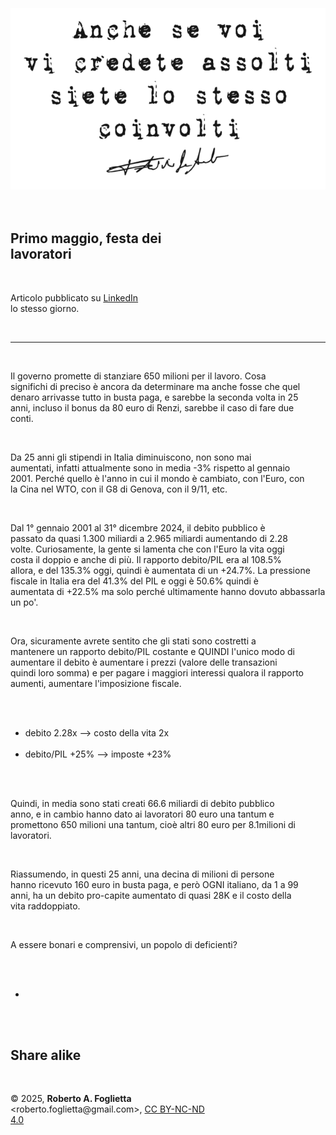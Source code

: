 <div id="firstdiv" created=":IT" style="max-width: 800px; margin: auto; white-space: pre-wrap; text-align: justify;">
<style>#printlink { display: inline; } @page { size: legal; margin: 0.50in 13.88mm 0.50in 13.88mm; zoom: 100%; } @media print { html { zoom: 100%; } }</style>

<div align="center"><img class="bwsketch" src="img/311-primo-maggio-festa-dei-lavoratori.png" width="800"><br></div>

## Primo maggio, festa dei lavoratori

Articolo pubblicato su [LinkedIn](https://www.linkedin.com/posts/robertofoglietta_primo-maggio-festa-dei-lavoratori-il-governo-activity-7323560757420281856-jA3e) lo stesso giorno.

---

Il governo promette di stanziare 650 milioni per il lavoro. Cosa significhi di preciso è ancora da determinare ma anche fosse che quel denaro arrivasse tutto in busta paga, e sarebbe la seconda volta in 25 anni, incluso il bonus da 80 euro di Renzi, sarebbe il caso di fare due conti.

Da 25 anni gli stipendi in Italia diminuiscono, non sono mai aumentati, infatti attualmente sono in media -3% rispetto al gennaio 2001. Perché quello è l'anno in cui il mondo è cambiato, con l'Euro, con la Cina nel WTO, con il G8 di Genova, con il 9/11, etc.

Dal 1° gennaio 2001 al 31° dicembre 2024, il debito pubblico è passato da quasi 1.300 miliardi a 2.965 miliardi aumentando di 2.28 volte. Curiosamente, la gente si lamenta che con l'Euro la vita oggi costa il doppio e anche di più. Il rapporto debito/PIL era al 108.5% allora, e del 135.3% oggi, quindi è aumentata di un +24.7%. La pressione fiscale in Italia era del 41.3% del PIL e oggi è 50.6% quindi è aumentata di +22.5% ma solo perché ultimamente hanno dovuto abbassarla un po'.

Ora, sicuramente avrete sentito che gli stati sono costretti a mantenere un rapporto debito/PIL costante e QUINDI l'unico modo di aumentare il debito è aumentare i prezzi (valore delle transazioni quindi loro somma) e per pagare i maggiori interessi qualora il rapporto aumenti, aumentare l'imposizione fiscale.

- debito 2.28x --> costo della vita 2x
- debito/PIL +25% --> imposte +23%

Quindi, in media sono stati creati 66.6 miliardi di debito pubblico anno, e in cambio hanno dato ai lavoratori 80 euro una tantum e promettono 650 milioni una tantum, cioè altri 80 euro per 8.1milioni di lavoratori.

Riassumendo, in questi 25 anni, una decina di milioni di persone hanno ricevuto 160 euro in busta paga, e però OGNI italiano, da 1 a 99 anni, ha un debito pro-capite aumentato di quasi 28K e il costo della vita raddoppiato.

A essere bonari e comprensivi, un popolo di deficienti?

+

## Share alike

&copy; 2025, **Roberto A. Foglietta** &lt;roberto.foglietta<span>@</span>gmail.com&gt;, [CC BY-NC-ND 4.0](https://creativecommons.org/licenses/by-nc-nd/4.0/)

</div>

